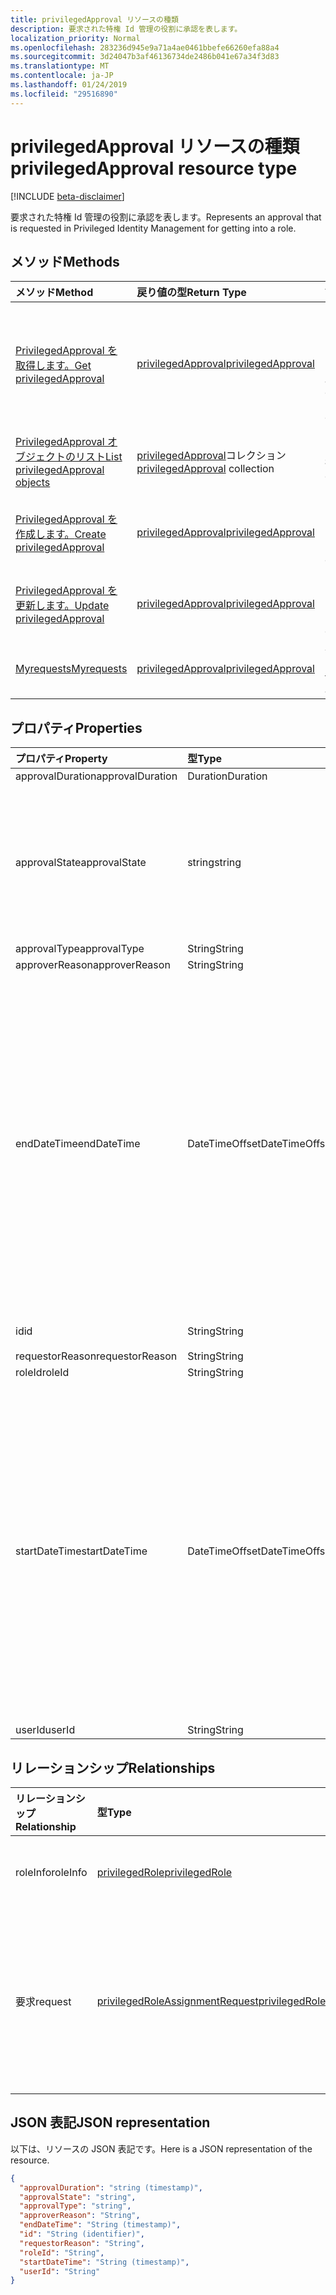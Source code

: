 ```yaml
---
title: privilegedApproval リソースの種類
description: 要求された特権 Id 管理の役割に承認を表します。
localization_priority: Normal
ms.openlocfilehash: 283236d945e9a71a4ae0461bbefe66260efa88a4
ms.sourcegitcommit: 3d24047b3af46136734de2486b041e67a34f3d83
ms.translationtype: MT
ms.contentlocale: ja-JP
ms.lasthandoff: 01/24/2019
ms.locfileid: "29516890"
---
```

# <a name="privilegedapproval-resource-type"></a><span data-ttu-id="b4381-103">privilegedApproval リソースの種類</span><span class="sxs-lookup"><span data-stu-id="b4381-103">privilegedApproval resource type</span></span>

[!INCLUDE [beta-disclaimer](../../includes/beta-disclaimer.md)]

<span data-ttu-id="b4381-104">要求された特権 Id 管理の役割に承認を表します。</span><span class="sxs-lookup"><span data-stu-id="b4381-104">Represents an approval that is requested in Privileged Identity Management for getting into a role.</span></span>


## <a name="methods"></a><span data-ttu-id="b4381-105">メソッド</span><span class="sxs-lookup"><span data-stu-id="b4381-105">Methods</span></span>

| <span data-ttu-id="b4381-106">メソッド</span><span class="sxs-lookup"><span data-stu-id="b4381-106">Method</span></span>           | <span data-ttu-id="b4381-107">戻り値の型</span><span class="sxs-lookup"><span data-stu-id="b4381-107">Return Type</span></span>    |<span data-ttu-id="b4381-108">説明</span><span class="sxs-lookup"><span data-stu-id="b4381-108">Description</span></span>|
|:---------------|:--------|:----------|
|[<span data-ttu-id="b4381-109">PrivilegedApproval を取得します。</span><span class="sxs-lookup"><span data-stu-id="b4381-109">Get privilegedApproval</span></span>](../api/privilegedapproval-get.md) | [<span data-ttu-id="b4381-110">privilegedApproval</span><span class="sxs-lookup"><span data-stu-id="b4381-110">privilegedApproval</span></span>](privilegedapproval.md) |<span data-ttu-id="b4381-111">PrivilegedApproval オブジェクトのプロパティと関係を参照してください。</span><span class="sxs-lookup"><span data-stu-id="b4381-111">Read properties and relationships of privilegedApproval object.</span></span>|
|[<span data-ttu-id="b4381-112">PrivilegedApproval オブジェクトのリスト</span><span class="sxs-lookup"><span data-stu-id="b4381-112">List privilegedApproval objects</span></span>](../api/privilegedapproval-list.md) | <span data-ttu-id="b4381-113">[privilegedApproval](privilegedapproval.md)コレクション</span><span class="sxs-lookup"><span data-stu-id="b4381-113">[privilegedApproval](privilegedapproval.md) collection</span></span>|<span data-ttu-id="b4381-114">PrivilegedApproval のコレクションを取得します。</span><span class="sxs-lookup"><span data-stu-id="b4381-114">Get the collection of privilegedApproval.</span></span>|
|[<span data-ttu-id="b4381-115">PrivilegedApproval を作成します。</span><span class="sxs-lookup"><span data-stu-id="b4381-115">Create privilegedApproval</span></span>](../api/privilegedapproval-post-privilegedapproval.md) | [<span data-ttu-id="b4381-116">privilegedApproval</span><span class="sxs-lookup"><span data-stu-id="b4381-116">privilegedApproval</span></span>](privilegedapproval.md)    |<span data-ttu-id="b4381-117">PrivilegedApproval オブジェクトを作成します。</span><span class="sxs-lookup"><span data-stu-id="b4381-117">Create privilegedApproval object.</span></span> |
|[<span data-ttu-id="b4381-118">PrivilegedApproval を更新します。</span><span class="sxs-lookup"><span data-stu-id="b4381-118">Update privilegedApproval</span></span>](../api/privilegedapproval-update.md) | [<span data-ttu-id="b4381-119">privilegedApproval</span><span class="sxs-lookup"><span data-stu-id="b4381-119">privilegedApproval</span></span>](privilegedapproval.md) |<span data-ttu-id="b4381-120">PrivilegedApproval オブジェクトを更新します。</span><span class="sxs-lookup"><span data-stu-id="b4381-120">Update privilegedApproval object.</span></span> |
|[<span data-ttu-id="b4381-121">Myrequests</span><span class="sxs-lookup"><span data-stu-id="b4381-121">Myrequests</span></span>](../api/privilegedapproval-myrequests.md)|[<span data-ttu-id="b4381-122">privilegedApproval</span><span class="sxs-lookup"><span data-stu-id="b4381-122">privilegedApproval</span></span>](privilegedapproval.md)|<span data-ttu-id="b4381-123">要求側の承認の要求を取得します。</span><span class="sxs-lookup"><span data-stu-id="b4381-123">Get the requestor's approval requests.</span></span>|

## <a name="properties"></a><span data-ttu-id="b4381-124">プロパティ</span><span class="sxs-lookup"><span data-stu-id="b4381-124">Properties</span></span>
| <span data-ttu-id="b4381-125">プロパティ</span><span class="sxs-lookup"><span data-stu-id="b4381-125">Property</span></span>     | <span data-ttu-id="b4381-126">型</span><span class="sxs-lookup"><span data-stu-id="b4381-126">Type</span></span>   |<span data-ttu-id="b4381-127">説明</span><span class="sxs-lookup"><span data-stu-id="b4381-127">Description</span></span>|
|:---------------|:--------|:----------|
|<span data-ttu-id="b4381-128">approvalDuration</span><span class="sxs-lookup"><span data-stu-id="b4381-128">approvalDuration</span></span>|<span data-ttu-id="b4381-129">Duration</span><span class="sxs-lookup"><span data-stu-id="b4381-129">Duration</span></span>||
|<span data-ttu-id="b4381-130">approvalState</span><span class="sxs-lookup"><span data-stu-id="b4381-130">approvalState</span></span>|<span data-ttu-id="b4381-131">string</span><span class="sxs-lookup"><span data-stu-id="b4381-131">string</span></span>| <span data-ttu-id="b4381-132">可能な値は、`pending`、`approved`、`denied`、`aborted`、`canceled` です。</span><span class="sxs-lookup"><span data-stu-id="b4381-132">Possible values are: `pending`, `approved`, `denied`, `aborted`, `canceled`.</span></span>|
|<span data-ttu-id="b4381-133">approvalType</span><span class="sxs-lookup"><span data-stu-id="b4381-133">approvalType</span></span>|<span data-ttu-id="b4381-134">String</span><span class="sxs-lookup"><span data-stu-id="b4381-134">String</span></span>||
|<span data-ttu-id="b4381-135">approverReason</span><span class="sxs-lookup"><span data-stu-id="b4381-135">approverReason</span></span>|<span data-ttu-id="b4381-136">String</span><span class="sxs-lookup"><span data-stu-id="b4381-136">String</span></span>||
|<span data-ttu-id="b4381-137">endDateTime</span><span class="sxs-lookup"><span data-stu-id="b4381-137">endDateTime</span></span>|<span data-ttu-id="b4381-138">DateTimeOffset</span><span class="sxs-lookup"><span data-stu-id="b4381-138">DateTimeOffset</span></span>|<span data-ttu-id="b4381-p101">Timestamp 型は、ISO 8601 形式を使用して日付と時刻の情報を表し、必ず UTC 時間です。たとえば、2014 年 1 月 1 日午前 0 時 (UTC) は、次のようになります。`'2014-01-01T00:00:00Z'`</span><span class="sxs-lookup"><span data-stu-id="b4381-p101">The Timestamp type represents date and time information using ISO 8601 format and is always in UTC time. For example, midnight UTC on Jan 1, 2014 would look like this: `'2014-01-01T00:00:00Z'`</span></span>|
|<span data-ttu-id="b4381-141">id</span><span class="sxs-lookup"><span data-stu-id="b4381-141">id</span></span>|<span data-ttu-id="b4381-142">String</span><span class="sxs-lookup"><span data-stu-id="b4381-142">String</span></span>| <span data-ttu-id="b4381-143">読み取り専用です。</span><span class="sxs-lookup"><span data-stu-id="b4381-143">Read-only.</span></span>|
|<span data-ttu-id="b4381-144">requestorReason</span><span class="sxs-lookup"><span data-stu-id="b4381-144">requestorReason</span></span>|<span data-ttu-id="b4381-145">String</span><span class="sxs-lookup"><span data-stu-id="b4381-145">String</span></span>||
|<span data-ttu-id="b4381-146">roleId</span><span class="sxs-lookup"><span data-stu-id="b4381-146">roleId</span></span>|<span data-ttu-id="b4381-147">String</span><span class="sxs-lookup"><span data-stu-id="b4381-147">String</span></span>||
|<span data-ttu-id="b4381-148">startDateTime</span><span class="sxs-lookup"><span data-stu-id="b4381-148">startDateTime</span></span>|<span data-ttu-id="b4381-149">DateTimeOffset</span><span class="sxs-lookup"><span data-stu-id="b4381-149">DateTimeOffset</span></span>|<span data-ttu-id="b4381-p102">Timestamp 型は、ISO 8601 形式を使用して日付と時刻の情報を表し、必ず UTC 時間です。たとえば、2014 年 1 月 1 日午前 0 時 (UTC) は、次のようになります。`'2014-01-01T00:00:00Z'`</span><span class="sxs-lookup"><span data-stu-id="b4381-p102">The Timestamp type represents date and time information using ISO 8601 format and is always in UTC time. For example, midnight UTC on Jan 1, 2014 would look like this: `'2014-01-01T00:00:00Z'`</span></span>|
|<span data-ttu-id="b4381-152">userId</span><span class="sxs-lookup"><span data-stu-id="b4381-152">userId</span></span>|<span data-ttu-id="b4381-153">String</span><span class="sxs-lookup"><span data-stu-id="b4381-153">String</span></span>||

## <a name="relationships"></a><span data-ttu-id="b4381-154">リレーションシップ</span><span class="sxs-lookup"><span data-stu-id="b4381-154">Relationships</span></span>
| <span data-ttu-id="b4381-155">リレーションシップ</span><span class="sxs-lookup"><span data-stu-id="b4381-155">Relationship</span></span> | <span data-ttu-id="b4381-156">型</span><span class="sxs-lookup"><span data-stu-id="b4381-156">Type</span></span>   |<span data-ttu-id="b4381-157">説明</span><span class="sxs-lookup"><span data-stu-id="b4381-157">Description</span></span>|
|:---------------|:--------|:----------|
|<span data-ttu-id="b4381-158">roleInfo</span><span class="sxs-lookup"><span data-stu-id="b4381-158">roleInfo</span></span>|[<span data-ttu-id="b4381-159">privilegedRole</span><span class="sxs-lookup"><span data-stu-id="b4381-159">privilegedRole</span></span>](privilegedrole.md)| <span data-ttu-id="b4381-p103">読み取り専用。Null 許容型。</span><span class="sxs-lookup"><span data-stu-id="b4381-p103">Read-only. Nullable.</span></span>|
|<span data-ttu-id="b4381-162">要求</span><span class="sxs-lookup"><span data-stu-id="b4381-162">request</span></span>|[<span data-ttu-id="b4381-163">privilegedRoleAssignmentRequest</span><span class="sxs-lookup"><span data-stu-id="b4381-163">privilegedRoleAssignmentRequest</span></span>](privilegedroleassignmentrequest.md)| <span data-ttu-id="b4381-164">読み取り専用です。</span><span class="sxs-lookup"><span data-stu-id="b4381-164">Read-only.</span></span> <span data-ttu-id="b4381-165">この承認オブジェクトのロール割り当ての依頼</span><span class="sxs-lookup"><span data-stu-id="b4381-165">The role assignment request for this approval object</span></span>|

## <a name="json-representation"></a><span data-ttu-id="b4381-166">JSON 表記</span><span class="sxs-lookup"><span data-stu-id="b4381-166">JSON representation</span></span>
<span data-ttu-id="b4381-167">以下は、リソースの JSON 表記です。</span><span class="sxs-lookup"><span data-stu-id="b4381-167">Here is a JSON representation of the resource.</span></span>

<!-- {
  "blockType": "resource",
  "optionalProperties": [

  ],
  "@odata.type": "microsoft.graph.privilegedApproval"
}-->

```json
{
  "approvalDuration": "string (timestamp)",
  "approvalState": "string",
  "approvalType": "string",
  "approverReason": "String",
  "endDateTime": "String (timestamp)",
  "id": "String (identifier)",
  "requestorReason": "String",
  "roleId": "String",
  "startDateTime": "String (timestamp)",
  "userId": "String"
}

```

<!-- uuid: 8fcb5dbc-d5aa-4681-8e31-b001d5168d79
2015-10-25 14:57:30 UTC -->
<!--
{
  "type": "#page.annotation",
  "description": "privilegedApproval resource",
  "keywords": "",
  "section": "documentation",
  "tocPath": "",
  "suppressions": [
    "Error: /api-reference/beta/resources/privilegedapproval.md:\r\n      Exception processing links.\r\n    System.ArgumentException: Link Definition was null. Link text: !INCLUDE [beta-disclaimer](../../includes/beta-disclaimer.md)\r\n      at ApiDoctor.Validation.DocFile.get_LinkDestinations()\r\n      at ApiDoctor.Validation.DocSet.ValidateLinks(Boolean includeWarnings, String[] relativePathForFiles, IssueLogger issues, Boolean requireFilenameCaseMatch, Boolean printOrphanedFiles)"
  ]
}
-->

